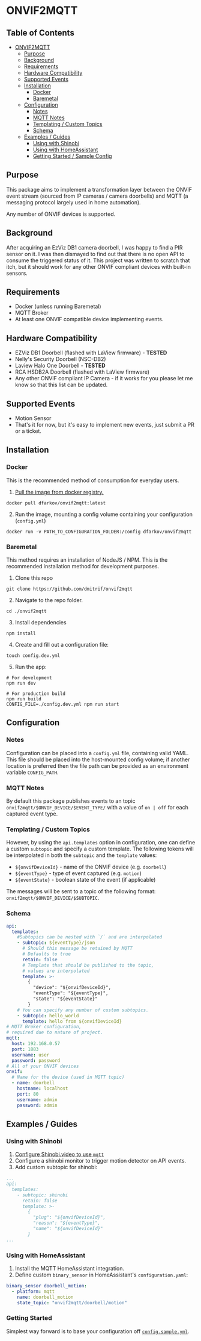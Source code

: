 # ONVIF2MQTT

## Table of Contents
* [ONVIF2MQTT](#onvif2mqtt)
  * [Purpose](#purpose)
  * [Background](#background)
  * [Requirements](#requirements)
  * [Hardware Compatibility](#hardware-compatibility)
  * [Supported Events](#supported-events)
  * [Installation](#installation)
    * [Docker](#docker)
    * [Baremetal](#baremetal)
  * [Configuration](#configuration)
    * [Notes](#notes)
    * [MQTT Notes](#mqtt-notes)
    * [Templating / Custom Topics](#templating--custom-topics)
    * [Schema](#schema)
  * [Examples / Guides](#examples--guides)
    * [Using with Shinobi](#using-with-shinobi)
    * [Using with HomeAssistant](#using-with-homeassistant)
    * [Getting Started / Sample Config](#getting--started)

## Purpose

This package aims to implement a transformation layer between the ONVIF event stream (sourced from IP cameras / camera doorbells) and MQTT (a messaging protocol largely used in home automation). 

Any number of ONVIF devices is supported.

## Background

After acquiring an EzViz DB1 camera doorbell, I was happy to find a PIR sensor on it. I was then dismayed to find out that there is no open API to consume the triggered status of it. This project was written to scratch that itch, but it should work for any other ONVIF compliant devices with built-in sensors.

## Requirements
- Docker (unless running Baremetal)
- MQTT Broker
- At least one ONVIF compatible device implementing events.

## Hardware Compatibility
- EZViz DB1 Doorbell (flashed with LaView firmware) - **TESTED**
- Nelly's Security Doorbell (NSC-DB2)
- Laview Halo One Doorbell - **TESTED**
- RCA HSDB2A Doorbell (flashed with LaView firmware)
- Any other ONVIF compliant IP Camera - if it works for you please let me know so that this list can be updated.

## Supported Events
- Motion Sensor
- That's it for now, but it's easy to implement new events, just submit a PR or a ticket.

## Installation

### Docker
This is the recommended method of consumption for everyday users.
1. [Pull the image from docker registry.](https://hub.docker.com/r/dfarkov/onvif2mqtt) 
```
docker pull dfarkov/onvif2mqtt:latest
```
2. Run the image, mounting a config volume containing your configuration (`config.yml`)
```
docker run -v PATH_TO_CONFIGURATION_FOLDER:/config dfarkov/onvif2mqtt
```

### Baremetal
This method requires an installation of NodeJS / NPM. This is the recommended installation method for development purposes.

1. Clone this repo
```
git clone https://github.com/dmitrif/onvif2mqtt
```
2. Navigate to the repo folder.
```
cd ./onvif2mqtt
```
3. Install dependencies
```
npm install
```
4. Create and fill out a configuration file:
```
touch config.dev.yml
```
5. Run the app:
```
# For development
npm run dev

# For production build
npm run build
CONFIG_FILE=./config.dev.yml npm run start
```

## Configuration

### Notes

Configuration can be placed into a `config.yml` file, containing valid YAML. This file should be placed into the host-mounted config volume; if another location is preferred then the file path can be provided as an environment variable `CONFIG_PATH`.

### MQTT Notes

By default this package publishes events to an topic `onvif2mqtt/$ONVIF_DEVICE/$EVENT_TYPE/` with a value of `on | off` for each captured event type. 

### Templating / Custom Topics

However, by using the `api.templates` option in configuration, one can define a custom `subtopic` and specify a custom template. The following tokens will be interpolated in both the `subtopic` and the `template` values:

- `${onvifDeviceId}` - name of the ONVIF device (e.g. `doorbell`)
- `${eventType}` - type of event captured (e.g. `motion`)
- `${eventState}` - boolean state of the event (if applicable)

The messages will be sent to a topic of the following format: `onvif2mqtt/$ONVIF_DEVICE/$SUBTOPIC`.

### Schema

```yaml
api:
  templates:
    #Subtopics can be nested with `/` and are interpolated
    - subtopic: ${eventType}/json 
      # Should this message be retained by MQTT
      # Defaults to true
      retain: false
      # Template that should be published to the topic, 
      # values are interpolated
      template: >- 
        { 
          "device": "${onvifDeviceId}", 
          "eventType": "${eventType}", 
          "state": "${eventState}" 
        }
    # You can specify any number of custom subtopics.
    - subtopic: hello_world
      template: hello from ${onvifDeviceId}
# MQTT Broker configuration, 
# required due to nature of project.
mqtt:
  host: 192.168.0.57
  port: 1883
  username: user
  password: password
# All of your ONVIF devices
onvif:
  # Name for the device (used in MQTT topic)
  - name: doorbell
    hostname: localhost
    port: 80
    username: admin
    password: admin
```

## Examples / Guides

### Using with Shinobi

1. [Configure Shinobi.video to use `mqtt`](https://hub.shinobi.video/articles/view/xEMps3O4y4VEaYk)
2. Configure a shinobi monitor to trigger motion detector on API events.
3. Add custom subtopic for shinobi:
```yaml
...
api:
  templates:
    - subtopic: shinobi
      retain: false
      template: >-
        { 
          "plug": "${onvifDeviceId}", 
          "reason": "${eventType}", 
          "name": "${onvifDeviceId}" 
        }
...
```

### Using with HomeAssistant
1. Install the MQTT HomeAssistant integration.
2. Define custom `binary_sensor` in HomeAssistant's `configuration.yaml`:
```yaml
binary_sensor doorbell_motion:
  - platform: mqtt
    name: doorbell_motion
    state_topic: "onvif2mqtt/doorbell/motion"
```

### Getting  Started
Simplest way forward is to base your configuration off [`config.sample.yml`](https://github.com/dmitrif/onvif2mqtt/blob/master/config.sample.yml).
